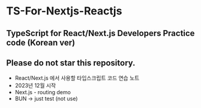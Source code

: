# TS-For-Nextjs-Reactjs
## TypeScript for React/Next.js Developers Practice code (Korean ver)
## Please do not star this repository.
- React/Next.js 에서 사용할 타입스크립트 코드 연습 노트 
- 2023년 12월 시작
- Next.js - routing demo 
- BUN -> just test (not use)
